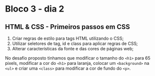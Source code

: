 # Bloco 3 - dia 2

## HTML & CSS - Primeiros passos em CSS

1. Criar regras de estilo para tags HTML utilizando o CSS;
2. Utilizar seletores de tag, id e class para aplicar regras de CSS;
3. Alterar características da fonte e das cores de páginas web;

No desafio proposto tinhamos que modificar o tamanho do `<h1>` para 65 pixels, modificar a cor do `<h1>` para laranja, colocar um `<background>` na `<ul>` e criar uma `<class>` para modificar a cor de fundo do `<p>`.
